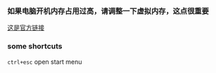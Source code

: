 <h3>如果电脑开机内存占用过高，请调整一下虚拟内存，这点很重要</h3>

[这是官方链接][link]

### some shortcuts
``` ctrl+esc ```  open start menu 



[link]: https://answers.microsoft.com/zh-hans/windows/forum/windows_10-files/%E7%94%B5%E8%84%91win10%E5%86%85%E5%AD%98%E5%BC%80/0e44809a-5b6b-4565-96e9-18a9208f2188